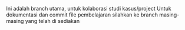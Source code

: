 Ini adalah branch utama, untuk kolaborasi studi kasus/project
Untuk dokumentasi dan commit file pembelajaran silahkan ke branch masing-masing yang telah di sediakan
